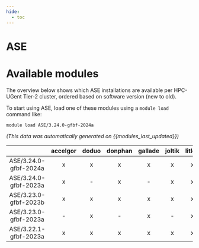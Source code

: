 ```yaml
---
hide:
  - toc
---
```


ASE
===

# Available modules


The overview below shows which ASE installations are available per HPC-UGent Tier-2 cluster, ordered based on software version (new to old).

To start using ASE, load one of these modules using a `module load` command like:

```shell
module load ASE/3.24.0-gfbf-2024a
```

*(This data was automatically generated on {{modules_last_updated}})*

| |accelgor|doduo|donphan|gallade|joltik|litleo|shinx|
| :---: | :---: | :---: | :---: | :---: | :---: | :---: | :---: |
|ASE/3.24.0-gfbf-2024a|x|x|x|x|x|x|x|
|ASE/3.24.0-gfbf-2023a|x|-|x|-|x|x|-|
|ASE/3.23.0-gfbf-2023b|x|x|x|x|x|x|x|
|ASE/3.23.0-gfbf-2023a|-|x|-|x|-|x|x|
|ASE/3.22.1-gfbf-2023a|x|x|x|x|x|x|x|
